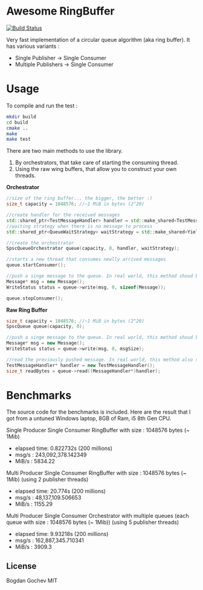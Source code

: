 # Awesome RingBuffer


[![Build Status](https://travis-ci.org/awesome-ringbuffer/cmake-basics.png?branch=master)](https://travis-ci.org/borer/awesome-ringbuffer)

Very fast implementation of a circular queue algorithm (aka ring buffer).
It has various variants :
- Single Publisher -> Single Consumer
- Multiple Publishers -> Single Consumer


# Usage

To compile and run the test :
 
```sh
mkdir build
cd build
cmake ..
make
make test
```

There are two main methods to use the library. 
 1) By orchestrators, that take care of starting the consuming thread.
 2) Using the raw wing buffers, that allow you to construct your own threads.

__Orchestrator__
```c++
//size of the ring buffer... the bigger, the better :)
size_t capacity = 1048576; //~1 MiB in bytes (2^20)

//create handler for the received messages
std::shared_ptr<TestMessageHandler> handler = std::make_shared<TestMessageHandler>();
//waiting strategy when there is no message to process
std::shared_ptr<QueueWaitStrategy> waitStrategy = std::make_shared<YieldingStrategy>();

//create the orchestrator 
SpscQueueOrchestrator queue(capacity, 0, handler, waitStrategy);

//starts a new thread that consumes newlly arrived messages
queue.startConsumer();

//push a singe message to the queue. In real world, this method shoud be called from a different thread.
Message* msg = new Message();
WriteStatus status = queue->write(msg, 0, sizeof(Message));

queue.stopConsumer();
```

__Raw Ring Buffer__

```c++
size_t capacity = 1048576; //~1 MiB in bytes (2^20)
SpscQueue queue(capacity, 0);

//push a singe message to the queue. In real world, this method shoud be called from a different thread.
Message* msg = new Message();
WriteStatus status = queue->write(msg, 0, msgSize);

//read the previously pushed message. In real world, this method also shoud be called from a different thread.
TestMessageHandler* handler = new TestMessageHandler();
size_t readBytes = queue->read((MessageHandler*)handler);
```

# Benchmarks

The source code for the benchmarks is included. Here are the result that I got from a untuned Windows laptop, 8GB of Ram, i5 8th Gen CPU.

Single Producer Single Consumer RingBuffer with size : 1048576 bytes (~ 1Mib)
 - elapsed time: 0.822732s (200 millions)
 - msg/s : 243,092,378.142349
 - MiB/s : 5834.22
 
 Multi Producer Single Consumer RingBuffer with size : 1048576 bytes (~ 1Mib) (using 2 publisher threads)
 - elapsed time: 20.774s (200 millions)
 - msg/s : 48,137,109.506653
 - MiB/s : 1155.29
 
  Multi Producer Single Consumer Orchestrator with multiple queues (each queue with size : 1048576 bytes (~ 1Mib)) (using 5 publisher threads)
 - elapsed time: 9.93218s (200 millions)
 - msg/s : 162,887,345.710341
 - MiB/s : 3909.3

License
----
Bogdan Gochev
MIT
